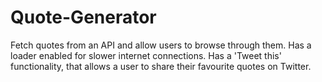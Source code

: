 # Quote-Generator

Fetch quotes from an API and allow users to browse through them. 
Has a loader enabled for slower internet connections.
Has a 'Tweet this' functionality, that allows a user to share their favourite quotes on Twitter.
